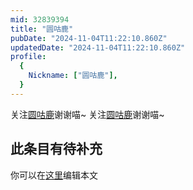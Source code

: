 ```yaml
---
mid: 32839394
title: "圆咕鹿"
pubDate: "2024-11-04T11:22:10.860Z"
updatedDate: "2024-11-04T11:22:10.860Z"
profile:
  {
    Nickname: ["圆咕鹿"],
  }
---
```


关注[圆咕鹿](https://space.bilibili.com/32839394)谢谢喵~ 关注[圆咕鹿](https://space.bilibili.com/32839394)谢谢喵~

## 此条目有待补充
你可以在[这里](https://github.com/Yuhanawa/VTuber.ICU-Content/edit/master/v/圆咕鹿/index.md)编辑本文
